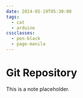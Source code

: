 ```yaml
---
date: 2024-05-19T05:30:00
tags:
  - cat
  - arduino
cssclasses:
  - pen-black
  - page-manila
---
```

# Git Repository
This is a note placeholder.

